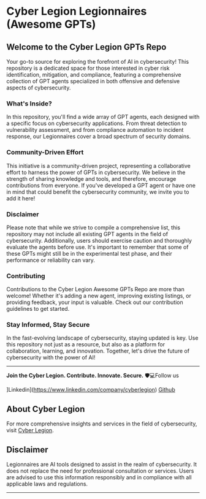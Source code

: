 # Cyber Legion Legionnaires (Awesome GPTs)

## Welcome to the Cyber Legion GPTs Repo
Your go-to source for exploring the forefront of AI in cybersecurity! This repository is a dedicated space for those interested in cyber risk identification, mitigation, and compliance, featuring a comprehensive collection of GPT agents specialized in both offensive and defensive aspects of cybersecurity.

### What's Inside?
In this repository, you'll find a wide array of GPT agents, each designed with a specific focus on cybersecurity applications. From threat detection to vulnerability assessment, and from compliance automation to incident response, our Legionnaires cover a broad spectrum of security domains.

### Community-Driven Effort
This initiative is a community-driven project, representing a collaborative effort to harness the power of GPTs in cybersecurity. We believe in the strength of sharing knowledge and tools, and therefore, encourage contributions from everyone. If you've developed a GPT agent or have one in mind that could benefit the cybersecurity community, we invite you to add it here!

### Disclaimer
Please note that while we strive to compile a comprehensive list, this repository may not include all existing GPT agents in the field of cybersecurity. Additionally, users should exercise caution and thoroughly evaluate the agents before use. It's important to remember that some of these GPTs might still be in the experimental test phase, and their performance or reliability can vary.

### Contributing
Contributions to the Cyber Legion Awesome GPTs Repo are more than welcome! Whether it's adding a new agent, improving existing listings, or providing feedback, your input is valuable. Check out our contribution guidelines to get started.

### Stay Informed, Stay Secure
In the fast-evolving landscape of cybersecurity, staying updated is key. Use this repository not just as a resource, but also as a platform for collaboration, learning, and innovation. Together, let's drive the future of cybersecurity with the power of AI!

---

**Join the Cyber Legion. Contribute. Innovate. Secure.** 🛡️💻Follow us

]Linkedin](https://www.linkedin.com/company/cyberlegion) [Github](https://github.com/CyberLegionLtd)


## About Cyber Legion

For more comprehensive insights and services in the field of cybersecurity, visit [Cyber Legion](https://cyberlegion.io).

## Disclaimer

Legionnaires are AI tools designed to assist in the realm of cybersecurity. It does not replace the need for professional consultation or services. Users are advised to use this information responsibly and in compliance with all applicable laws and regulations.

---
